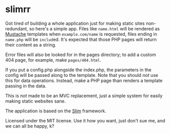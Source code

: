 slimrr
=======

Got tired of building a whole application just for making static sites non-redundant, so here's a simple app. Files like `name.html` will be rendered as [Mustache](http://mustache.github.io/) templates when `example.com/name` is requested, files ending in `name.php` will be `includ`ed. It's expected that those PHP pages will return their content as a string.

Error files will also be looked for in the pages directory; to add a custom 404 page, for example, make `pages/404.html`.

If you put a config.php alongside the index.php, the parameters in the config will be passed along to the template. Note that you should *not* use this for data operations. Instead, make a PHP page than renders a template passing in the data. 

This is *not* made to be an MVC replacement, just a simple system for easily making static websites sane.

The application is based on the [Slim](http://www.slimframework.com/) framework.

Licensed under the MIT license. Use it how you want, just don't sue me, and we can all be happy, k?
